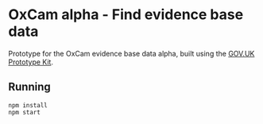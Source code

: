 # OxCam alpha - Find evidence base data

Prototype for the OxCam evidence base data alpha, built using the [GOV.UK Prototype Kit](https://govuk-prototype-kit.herokuapp.com/docs).

## Running

```
npm install
npm start
```

